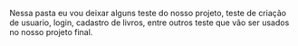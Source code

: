 Nessa pasta eu vou deixar alguns teste do nosso projeto, teste de criação de usuario, login, cadastro de livros, entre outros teste que vão ser usados no nosso projeto final. 
